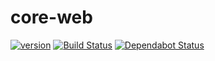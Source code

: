 # core-web

[![version](https://img.shields.io/npm/v/@mrhenry/core-web.svg)](https://www.npmjs.com/package/@mrhenry/core-web) [![Build Status](https://travis-ci.com/mrhenry/core-web.svg?branch=master)](https://travis-ci.com/mrhenry/core-web) [![Dependabot Status](https://api.dependabot.com/badges/status?host=github&repo=mrhenry/core-web)](https://dependabot.com)
